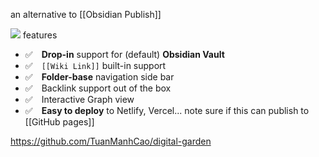 an alternative to [[Obsidian Publish]]

![](https://github.com/TuanManhCao/digital-garden/raw/main/public/images/CleanShot%202022-04-20%20at%2008.34.17@2x.png)
features
- ✅ **Drop-in** support for (default) **Obsidian Vault**
- ✅ `[[Wiki Link]]` built-in support
- ✅ **Folder-base** navigation side bar
- ✅ Backlink support out of the box
- ✅ Interactive Graph view
- ✅ **Easy to deploy** to Netlify, Vercel...
note sure if this can publish to [[GitHub pages]]

https://github.com/TuanManhCao/digital-garden
